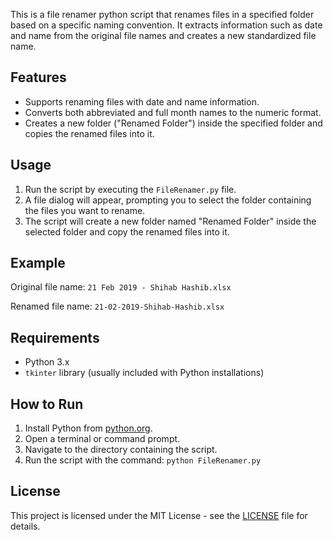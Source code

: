 This is a file renamer python script that renames files in a specified folder based on a specific naming convention. It extracts information such as date and name from the original file names and creates a new standardized file name.

## Features

- Supports renaming files with date and name information.
- Converts both abbreviated and full month names to the numeric format.
- Creates a new folder ("Renamed Folder") inside the specified folder and copies the renamed files into it.

## Usage

1. Run the script by executing the `FileRenamer.py` file.
2. A file dialog will appear, prompting you to select the folder containing the files you want to rename.
3. The script will create a new folder named "Renamed Folder" inside the selected folder and copy the renamed files into it.

## Example

Original file name: `21 Feb 2019 - Shihab Hashib.xlsx`

Renamed file name: `21-02-2019-Shihab-Hashib.xlsx`

## Requirements

- Python 3.x
- `tkinter` library (usually included with Python installations)

## How to Run

1. Install Python from [python.org](https://www.python.org/).
2. Open a terminal or command prompt.
3. Navigate to the directory containing the script.
4. Run the script with the command: `python FileRenamer.py`

## License

This project is licensed under the MIT License - see the [LICENSE](LICENSE) file for details.
